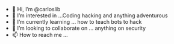 - 👋 Hi, I’m @carloslib
- 👀 I’m interested in ...Coding hacking and anything adventurous
- 🌱 I’m currently learning ... how to teach bots to hack
- 💞️ I’m looking to collaborate on ... anything on security
- 📫 How to reach me ...

<!---
carloslib/carloslib is a ✨ special ✨ repository because its `README.md` (this file) appears on your GitHub profile.
You can click the Preview link to take a look at your changes.
--->
